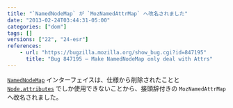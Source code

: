 ```yaml
---
title: "`NamedNodeMap` が `MozNamedAttrMap` へ改名されました"
date: "2013-02-24T03:44:31-05:00"
categories: ["dom"]
tags: []
versions: ["22", "24-esr"]
references:
    - url: "https://bugzilla.mozilla.org/show_bug.cgi?id=847195"
      title: "Bug 847195 – Make NamedNodeMap only deal with Attrs"
---
```

[`NamedNodeMap`](https://developer.mozilla.org/docs/Web/API/NamedNodeMap) インターフェイスは、仕様から削除されたことと [`Node.attributes`](https://developer.mozilla.org/docs/Web/API/Node.attributes) でしか使用できないことから、接頭辞付きの `MozNamedAttrMap` へ改名されました。
